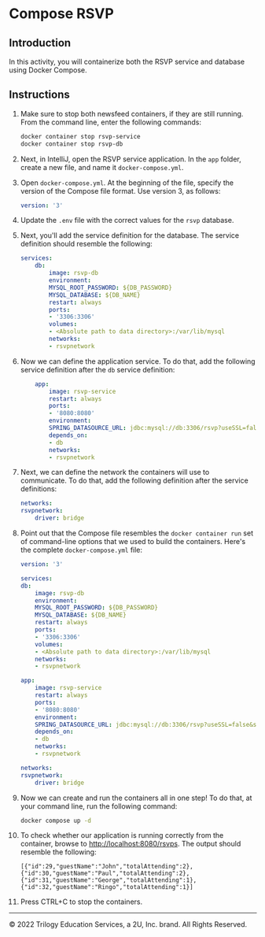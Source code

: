 # Compose RSVP

## Introduction

In this activity, you will containerize both the RSVP service and database using Docker Compose.

## Instructions

1. Make sure to stop both newsfeed containers, if they are still running. From the command line, enter the following commands:

    ```bash
    docker container stop rsvp-service
    docker container stop rsvp-db
    ```

2. Next, in IntelliJ, open the RSVP service application. In the `app` folder, create a new file, and name it `docker-compose.yml`.

3. Open `docker-compose.yml`. At the beginning of the file, specify the version of the Compose file format. Use version 3, as follows:

    ```yaml
    version: '3'
    ```

4. Update the `.env` file with the correct values for the `rsvp` database.

5. Next, you'll add the service definition for the database. The service definition should resemble the following:

    ```yaml
    services:
        db:
            image: rsvp-db
            environment:
            MYSQL_ROOT_PASSWORD: ${DB_PASSWORD}
            MYSQL_DATABASE: ${DB_NAME}
            restart: always
            ports:
            - '3306:3306'
            volumes:
            - <Absolute path to data directory>:/var/lib/mysql
            networks:
            - rsvpnetwork
    ```

6. Now we can define the application service. To do that, add the following service definition after the `db` service definition:

    ```yaml
        app:
            image: rsvp-service
            restart: always
            ports:
            - '8080:8080'
            environment:
            SPRING_DATASOURCE_URL: jdbc:mysql://db:3306/rsvp?useSSL=false&serverTimezone=UTC&createDatabaseIfNotExist=true&allowPublicKeyRetrieval=true
            depends_on:
            - db
            networks:
            - rsvpnetwork
    ```

7. Next, we can define the network the containers will use to communicate. To do that, add the following definition after the service definitions:

    ```yaml
    networks:
    rsvpnetwork:
        driver: bridge
    ```

8. Point out that the Compose file resembles the `docker container run` set of command-line options that we used to build the containers. Here's the complete `docker-compose.yml` file:

    ```yaml
    version: '3'

    services:
    db:
        image: rsvp-db
        environment:
        MYSQL_ROOT_PASSWORD: ${DB_PASSWORD}
        MYSQL_DATABASE: ${DB_NAME}
        restart: always
        ports:
        - '3306:3306'
        volumes:
        - <Absolute path to data directory>:/var/lib/mysql
        networks:
        - rsvpnetwork

    app:
        image: rsvp-service
        restart: always
        ports:
        - '8080:8080'
        environment:
        SPRING_DATASOURCE_URL: jdbc:mysql://db:3306/rsvp?useSSL=false&serverTimezone=UTC&createDatabaseIfNotExist=true&allowPublicKeyRetrieval=true
        depends_on:
        - db
        networks:
        - rsvpnetwork

    networks:
    rsvpnetwork:
        driver: bridge
    ```


9. Now we can create and run the containers all in one step! To do that, at your command line, run the following command:

    ```bash
    docker compose up -d
    ```

10. To check whether our application is running correctly from the container, browse to [http://localhost:8080/rsvps](http://localhost:8080/rsvps). The output should resemble the following:

    ```
    [{"id":29,"guestName":"John","totalAttending":2},{"id":30,"guestName":"Paul","totalAttending":2},{"id":31,"guestName":"George","totalAttending":1},{"id":32,"guestName":"Ringo","totalAttending":1}]
    ```

11. Press CTRL+C to stop the containers.

---

© 2022 Trilogy Education Services, a 2U, Inc. brand. All Rights Reserved.

